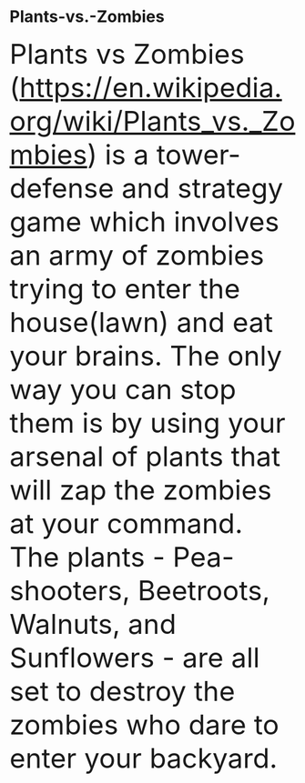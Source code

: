 # Plants-vs.-Zombies
 <font size=18> Plants vs Zombies (https://en.wikipedia.org/wiki/Plants_vs._Zombies) is a tower-defense and strategy game which involves an army of zombies trying to enter the house(lawn) and eat your brains. The only way you can stop them is by using your arsenal of plants that will zap the zombies at your command. The plants - Pea-shooters, Beetroots, Walnuts, and Sunflowers - are all set to destroy the zombies who dare to enter your backyard.
 </font> 
